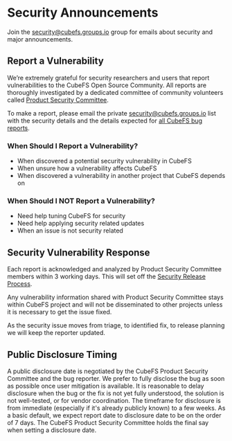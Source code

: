 # Security Announcements

Join the [security@cubefs.groups.io](mailto:security@cubefs.groups.io) group for emails about security and major announcements.

## Report a Vulnerability

We’re extremely grateful for security researchers and users that report vulnerabilities to the CubeFS Open Source Community. All reports are thoroughly investigated by a dedicated committee of community volunteers called [Product Security Committee](./security/security-release-process.md#product-security-committee).

To make a report, please email the private [security@cubefs.groups.io](mailto:security@cubefs.groups.io) list with the security details and the details expected for [all CubeFS bug reports](https://github.com/cubefs/cubefs/blob/master/CONTRIBUTING.md#bug-reports).

### When Should I Report a Vulnerability?

- When discovered a potential security vulnerability in CubeFS 
- When unsure how a vulnerability affects CubeFS
- When discovered a vulnerability in another project that CubeFS depends on

### When Should I NOT Report a Vulnerability?

- Need help tuning CubeFS for security
- Need help applying security related updates
- When an issue is not security related

## Security Vulnerability Response

Each report is acknowledged and analyzed by Product Security Committee members within 3 working days. This will set off the [Security Release Process](./security/security-release-process.md).

Any vulnerability information shared with Product Security Committee stays within CubeFS project and will not be disseminated to other projects unless it is necessary to get the issue fixed.

As the security issue moves from triage, to identified fix, to release planning we will keep the reporter updated.

## Public Disclosure Timing

A public disclosure date is negotiated by the CubeFS Product Security Committee and the bug reporter. We prefer to fully disclose the bug as soon as possible once user mitigation is available. It is reasonable to delay disclosure when the bug or the fix is not yet fully understood, the solution is not well-tested, or for vendor coordination. The timeframe for disclosure is from immediate (especially if it's already publicly known) to a few weeks. As a basic default, we expect report date to disclosure date to be on the order of 7 days. The CubeFS Product Security Committee holds the final say when setting a disclosure date.
